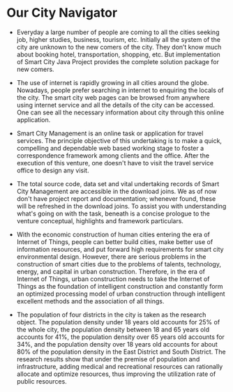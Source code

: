 # Our City Navigator
* Everyday a large number of people are coming to all the cities seeking job, higher studies, business, tourism, etc. Initially all the system of the city are unknown to the new comers of the city. They don’t know much about booking hotel, transportation, shopping, etc. But implementation of Smart City Java Project provides the complete solution package for new comers.

* The use of internet is rapidly growing in all cities around the globe. Nowadays, people prefer searching in internet to enquiring the locals of the city. The smart city web pages can be browsed from anywhere using internet service and all the details of the city can be accessed. One can see all the necessary information about city through this online application.

* Smart City Management is an online task or application for travel services. The principle objective of this undertaking is to make a quick, compelling and dependable web based working stage to foster a correspondence framework among clients and the office. After the execution of this venture, one doesn't have to visit the travel service office to design any visit.

* The total source code, data set and vital undertaking records of Smart City Management are accessible in the download joins. We as of now don't have project report and documentation; whenever found, these will be refreshed in the download joins. To assist you with understanding what's going on with the task, beneath is a concise prologue to the venture conceptual, highlights and framework particulars.

* With the economic construction of human cities entering the era of Internet of Things, people can better build cities, make better use of information resources, and put forward high requirements for smart city environmental design. However, there are serious problems in the construction of smart cities due to the problems of talents, technology, energy, and capital in urban construction. Therefore, in the era of Internet of Things, urban construction needs to take the Internet of Things as the foundation of intelligent construction and constantly form an optimized processing model of urban construction through intelligent excellent methods and the association of all things. 

* The population of four districts in the city is taken as the research object. The population density under 18 years old accounts for 25% of the whole city, the population density between 18 and 65 years old accounts for 41%, the population density over 65 years old accounts for 34%, and the population density over 18 years old accounts for about 80% of the population density in the East District and South District. The research results show that under the premise of population and infrastructure, adding medical and recreational resources can rationally allocate and optimize resources, thus improving the utilization rate of public resources.
